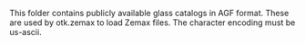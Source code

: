 This folder contains publicly available glass catalogs in AGF format. These are used by otk.zemax to load Zemax files.
The character encoding must be us-ascii.